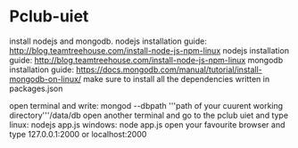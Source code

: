 # Pclub-uiet
install nodejs and mongodb.
nodejs installation guide: http://blog.teamtreehouse.com/install-node-js-npm-linux
nodejs installation guide: http://blog.teamtreehouse.com/install-node-js-npm-linux
mongodb installation guide: https://docs.mongodb.com/manual/tutorial/install-mongodb-on-linux/ make sure to install all the dependencies written in packages.json

open terminal and write:
mongod --dbpath '''path of your cuurent working directory'''/data/db
open another terminal and go to the pclub uiet and type
linux: nodejs app.js
windows: node app.js
open your favourite browser and type 127.0.0.1:2000 or localhost:2000
